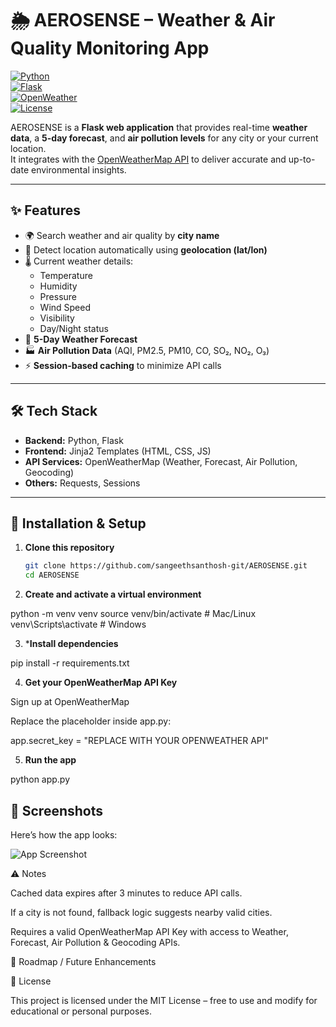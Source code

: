 # 🌦️ AEROSENSE – Weather & Air Quality Monitoring App  

[![Python](https://img.shields.io/badge/Python-3.9-blue?logo=python)](https://www.python.org/)  
[![Flask](https://img.shields.io/badge/Flask-2.x-green?logo=flask)](https://flask.palletsprojects.com/)  
[![OpenWeather](https://img.shields.io/badge/API-OpenWeatherMap-orange?logo=openstreetmap)](https://openweathermap.org/)  
[![License](https://img.shields.io/badge/License-MIT-yellow.svg)](LICENSE)  

AEROSENSE is a **Flask web application** that provides real-time **weather data**, a **5-day forecast**, and **air pollution levels** for any city or your current location.  
It integrates with the [OpenWeatherMap API](https://openweathermap.org/api) to deliver accurate and up-to-date environmental insights.  

---

## ✨ Features  
- 🌍 Search weather and air quality by **city name**  
- 📍 Detect location automatically using **geolocation (lat/lon)**  
- 🌡️ Current weather details:  
  - Temperature  
  - Humidity  
  - Pressure  
  - Wind Speed  
  - Visibility  
  - Day/Night status  
- 📅 **5-Day Weather Forecast**  
- 🏭 **Air Pollution Data** (AQI, PM2.5, PM10, CO, SO₂, NO₂, O₃)  
- ⚡ **Session-based caching** to minimize API calls  

---

## 🛠️ Tech Stack  
- **Backend:** Python, Flask  
- **Frontend:** Jinja2 Templates (HTML, CSS, JS)  
- **API Services:** OpenWeatherMap (Weather, Forecast, Air Pollution, Geocoding)  
- **Others:** Requests, Sessions  

---

## 🚀 Installation & Setup  

1. **Clone this repository**
   ```bash
   git clone https://github.com/sangeethsanthosh-git/AEROSENSE.git
   cd AEROSENSE
2. **Create and activate a virtual environment**

python -m venv venv
source venv/bin/activate   # Mac/Linux
venv\Scripts\activate      # Windows


3. ***Install dependencies**

pip install -r requirements.txt


4. **Get your OpenWeatherMap API Key**

Sign up at OpenWeatherMap

Replace the placeholder inside app.py:

app.secret_key = "REPLACE WITH YOUR OPENWEATHER API"


5. **Run the app**

python app.py





## 📸 Screenshots

Here’s how the app looks:

![App Screenshot](assets/ui.png)

⚠️ Notes

Cached data expires after 3 minutes to reduce API calls.

If a city is not found, fallback logic suggests nearby valid cities.

Requires a valid OpenWeatherMap API Key with access to Weather, Forecast, Air Pollution & Geocoding APIs.

📌 Roadmap / Future Enhancements

📝 License

This project is licensed under the MIT License – free to use and modify for educational or personal purposes.